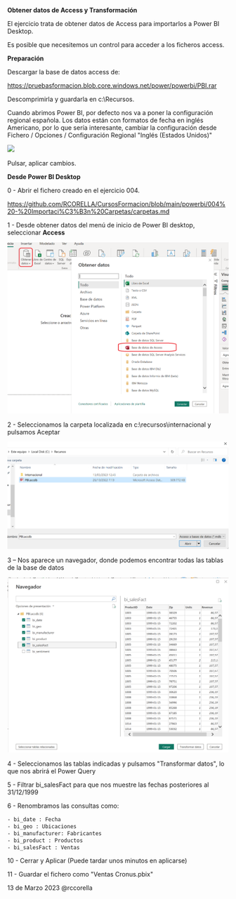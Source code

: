 ﻿

**Obtener datos de Access y Transformación**

El ejercicio trata de obtener datos de Access para importarlos a Power BI Desktop.


Es posible que necesitemos un control para acceder a los ficheros access.



**Preparación**

Descargar la base de datos access de:

https://pruebasformacion.blob.core.windows.net/power/powerbi/PBI.rar

Descomprimirla y guardarla en c:\Recursos\.

Cuando abrimos Power BI, por defecto nos va a poner la configuración regional española.  Los datos están con formatos de fecha en inglés Americano, por lo que sería interesante, cambiar la configuración desde Fichero / Opciones / Configuración Regional "Inglés (Estados Unidos)"

![](Recursos/regional.png)

Pulsar, aplicar cambios.


**Desde Power BI Desktop**

0 - Abrir el fichero creado en el ejercicio 004.

https://github.com/RCORELLA/CursosFormacion/blob/main/powerbi/004%20-%20Importaci%C3%B3n%20Carpetas/carpetas.md

1 - Desde obtener datos del menú de inicio de Power BI desktop, seleccionar **Access**

![](Recursos/access.png)

2 - Seleccionamos la carpeta localizada en c:\recursos\internacional y pulsamos Aceptar

![](Recursos/abrirFichero.png)

3 – Nos aparece un navegador, donde podemos encontrar todas las tablas de la base de datos

![](Recursos/navegar.png)

4 - Seleccionamos las tablas indicadas y pulsamos "Transformar datos", lo que nos abrirá el Power Query
	
5 - Filtrar bi_salesFact para que nos muestre las fechas posteriores al 31/12/1999

6 - Renombramos las consultas como:
	
	- bi_date : Fecha
	- bi_geo : Ubicaciones
	- bi_manufacturer: Fabricantes
	- bi_product : Productos
	- bi_salesFact : Ventas


10 - Cerrar y Aplicar (Puede tardar unos minutos en aplicarse)

11 - Guardar el fichero como "Ventas Cronus.pbix"




13 de Marzo 2023        @rccorella
